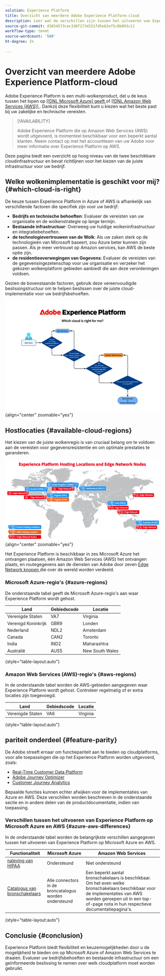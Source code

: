 ```yaml
---
solution: Experience Platform
title: Overzicht van meerdere Adobe Experience Platform-cloud
description: Leer wat de verschillen zijn tussen het uitvoeren van Experience Platform op Microsoft Azure en Amazon Web Services.
source-git-commit: d3654573cec338f173d151fd5e62ef5c8b893c11
workflow-type: tm+mt
source-wordcount: '560'
ht-degree: 1%

---
```



# Overzicht van meerdere Adobe Experience Platform-cloud

Adobe Experience Platform is een multi-wolkenproduct, dat u de keus tussen het lopen op [[!DNL Microsoft Azure] geeft ](https://azure.microsoft.com/en-us) of [[!DNL Amazon Web Services (AWS)] ](https://aws.amazon.com/). Dankzij deze flexibiliteit kunt u kiezen wat het beste past bij uw zakelijke en technische vereisten.

>[!AVAILABILITY]
>
>Adobe Experience Platform die op Amazon Web Services (AWS) wordt uitgevoerd, is momenteel beschikbaar voor een beperkt aantal klanten. Neem contact op met het accountteam van uw Adobe voor meer informatie over Experience Platform op AWS.

Deze pagina biedt een overzicht op hoog niveau van de twee beschikbare cloudinfrastructuur en bevat richtlijnen voor het kiezen van de juiste infrastructuur voor uw bedrijf.

## Welke wolkenimplementatie is geschikt voor mij? {#which-cloud-is-right}

De keuze tussen Experience Platform in Azure of AWS is afhankelijk van verschillende factoren die specifiek zijn voor uw bedrijf:

* **Bedrijfs en technische behoeften**: Evalueer de vereisten van uw organisatie en de wolkenstrategie op lange termijn.
* **Bestaande infrastructuur**: Overweeg uw huidige wolkeninfrastructuur en integratiebehoeften.
* **de technologievertrouwen van de Wolk**: Als uw zaken sterk op de technologieën van Microsoft baseert, zou Azure beter kunnen zijn passen. Als je meer vertrouwt op Amazon services, kan AWS de beste optie zijn.
* **de residentieoverwegingen van Gegevens**: Evalueer de vereisten van de gegevensingezetenschap voor uw organisatie en verzeker het gekozen wolkenplatform gebieden aanbiedt die aan deze verordeningen voldoen.

Gezien de bovenstaande factoren, gebruik deze vereenvoudigde beslissingstructuur om te helpen beslissen over de juiste cloud-implementatie voor uw bedrijfsbehoeften.

![ Beeld dat de geografische distributie van het ontvangen plaatsen toont.](assets/multi-cloud/diagram-cloud.png){align="center" zoomable="yes"}

## Hostlocaties {#available-cloud-regions}

Het kiezen van de juiste wolkenregio is van cruciaal belang om te voldoen aan de vereisten voor gegevensresistentie en om optimale prestaties te garanderen.

![ Beeld dat de geografische distributie van het ontvangen plaatsen toont.](assets/multi-cloud/hosting-locations-map.png){align="center" zoomable="yes"}

Het Experience Platform is beschikbaar in zes Microsoft Azure het ontvangen plaatsen, één Amazon Web Services (AWS) het ontvangen plaats, en routegegevens aan de diensten van Adobe door zeven [ Edge Network knopen ](../collection/home.md#edge) die over de wereld worden verdeeld.

### Microsoft Azure-regio&#39;s {#azure-regions}

De onderstaande tabel geeft de Microsoft Azure-regio&#39;s aan waar Experience Platform wordt gehost.

| Land | Gebiedscode | Locatie |
|---------|-------------|----------|
| Verenigde Staten | VA7 | Virginia |
| Verenigd Koninkrijk | GBR9 | Londen |
| Nederland | NDL2 | Amsterdam |
| Canada | CAN2 | Toronto |
| India | IND2 | Maharashtra |
| Australië | AUS5 | New South Wales |

{style="table-layout:auto"}

### Amazon Web Services (AWS)-regio&#39;s {#aws-regions}

In de onderstaande tabel worden de AWS-gebieden aangegeven waar Experience Platform wordt gehost. Controleer regelmatig of er extra locaties zijn toegevoegd.

| Land | Gebiedscode | Locatie |
|---------|-------------|----------|
| Verenigde Staten | VA6 | Virginia |

{style="table-layout:auto"}

## pariteit onderdeel {#feature-parity}

De Adobe streeft ernaar om functiepariteit aan te bieden op cloudplatforms, voor alle toepassingen die op het Experience Platform worden uitgevoerd, zoals:

* [Real-Time Customer Data Platform](../rtcdp/home.md)
* [ Adobe Journey Optimizer ](https://experienceleague.adobe.com/nl/docs/journey-optimizer/using/ajo-home)
* [Customer Journey Analytics](https://experienceleague.adobe.com/nl/docs/analytics-platform/using/cja-landing)

Bepaalde functies kunnen echter afwijken voor de implementaties van Azure en AWS. Deze verschillen worden beschreven in de onderstaande sectie en in andere delen van de productdocumentatie, indien van toepassing.

### Verschillen tussen het uitvoeren van Experience Platform op Microsoft Azure en AWS {#azure-aws-differences}

In de onderstaande tabel worden de belangrijkste verschillen aangegeven tussen het uitvoeren van Experience Platform op Microsoft Azure en AWS.

| Functionaliteit | Microsoft Azure | Amazon Web Services |
| --- | --- | --- |
| [ naleving van HIPAA ](https://www.adobe.com/trust/compliance/hipaa-ready.html) | Ondersteund | Niet ondersteund |
| [ Catalogus van bronschakelaars ](/help/sources/home.md) | Alle connectors in de broncatalogus worden ondersteund | Een beperkt aantal bronschakelaars is beschikbaar. Om het even welke bronschakelaars beschikbaar voor de implementaties van AWS worden geroepen uit in een top-of-page nota in hun respectieve documentatiepagina&#39;s. |

{style="table-layout:auto"}

<!-- To be determined if we need to add this part about the AI Assistant 

| [Experience Platform AI Assistant](/help/ai-assistant/home.md) | Supported | Not supported |

-->

## Conclusie {#conclusion}

Experience Platform biedt flexibiliteit en keuzemogelijkheden door u de mogelijkheid te bieden om op Microsoft Azure of Amazon Web Services te draaien. Evalueer uw bedrijfsbehoeften en bestaande infrastructuur om een geïnformeerde beslissing te nemen over welk cloudplatform moet worden gebruikt.
